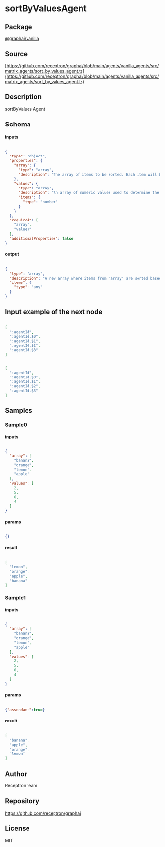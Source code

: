 # sortByValuesAgent

## Package
[@graphai/vanilla](https://www.npmjs.com/package/@graphai/vanilla)
## Source
[https://github.com/receptron/graphai/blob/main/agents/vanilla_agents/src/matrix_agents/sort_by_values_agent.ts](https://github.com/receptron/graphai/blob/main/agents/vanilla_agents/src/matrix_agents/sort_by_values_agent.ts)

## Description

sortByValues Agent

## Schema

#### inputs

```json

{
  "type": "object",
  "properties": {
    "array": {
      "type": "array",
      "description": "The array of items to be sorted. Each item will be paired with a corresponding numeric value from the 'values' array."
    },
    "values": {
      "type": "array",
      "description": "An array of numeric values used to determine the sort order of the 'array' items. Must be the same length as 'array'.",
      "items": {
        "type": "number"
      }
    }
  },
  "required": [
    "array",
    "values"
  ],
  "additionalProperties": false
}

```

#### output

```json

{
  "type": "array",
  "description": "A new array where items from 'array' are sorted based on their corresponding values in 'values'.",
  "items": {
    "type": "any"
  }
}

```

## Input example of the next node

```json

[
  ":agentId",
  ":agentId.$0",
  ":agentId.$1",
  ":agentId.$2",
  ":agentId.$3"
]

```
```json

[
  ":agentId",
  ":agentId.$0",
  ":agentId.$1",
  ":agentId.$2",
  ":agentId.$3"
]

```

## Samples

### Sample0

#### inputs

```json

{
  "array": [
    "banana",
    "orange",
    "lemon",
    "apple"
  ],
  "values": [
    2,
    5,
    6,
    4
  ]
}

```

#### params

```json

{}

```

#### result

```json

[
  "lemon",
  "orange",
  "apple",
  "banana"
]

```
### Sample1

#### inputs

```json

{
  "array": [
    "banana",
    "orange",
    "lemon",
    "apple"
  ],
  "values": [
    2,
    5,
    6,
    4
  ]
}

```

#### params

```json

{"assendant":true}

```

#### result

```json

[
  "banana",
  "apple",
  "orange",
  "lemon"
]

```

## Author

Receptron team

## Repository

https://github.com/receptron/graphai

## License

MIT

